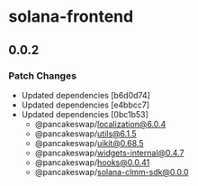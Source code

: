# solana-frontend

## 0.0.2

### Patch Changes

- Updated dependencies [b6d0d74]
- Updated dependencies [e4bbcc7]
- Updated dependencies [0bc1b53]
  - @pancakeswap/localization@6.0.4
  - @pancakeswap/utils@6.1.5
  - @pancakeswap/uikit@0.68.5
  - @pancakeswap/widgets-internal@0.4.7
  - @pancakeswap/hooks@0.0.41
  - @pancakeswap/solana-clmm-sdk@0.0.0
